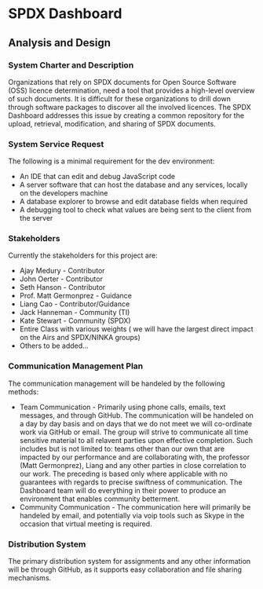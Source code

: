 # SPDX Dashboard
## Analysis and Design

### System Charter and Description
Organizations that rely on SPDX documents for Open Source Software (OSS) licence determination, need a tool that provides a high-level overview of such documents. It is difficult for these organizations to drill down through software packages to discover all the involved licences. The SPDX Dashboard addresses this issue by creating a common repository for the upload, retrieval, modification, and sharing of SPDX documents. 

### System Service Request
The following is a minimal requirement for the dev environment:
* An IDE that can edit and debug JavaScript code
* A server software that can host the database and any services, locally on the developers machine
* A database explorer to browse and edit database fields when required
* A debugging tool to check what values are being sent to the client from the server

### Stakeholders
Currently the stakeholders for this project are:
* Ajay Medury - Contributor
* John Oerter - Contributor
* Seth Hanson - Contributor
* Prof. Matt Germonprez - Guidance
* Liang Cao - Contributor/Guidance
* Jack Hanneman - Community (TI)
* Kate Stewart - Community (SPDX)
* Entire Class with various weights ( we will have the largest direct impact on the Airs and SPDX/NINKA groups)
* Others to be added...

### Communication Management Plan
The communication management will be handeled by the following methods:
* Team Communication - Primarily using phone calls, emails, text messages, and through GitHub. The communication will be handeled on a day by day basis and on days that we do not meet we will co-ordinate work via GitHub or email. The group will strive to communicate all time sensitive material to all relavent parties upon effective completion. Such includes but is not limited to: teams other than our own that are impacted by our performance and are collaborating with, the professor (Matt Germonprez), Liang and any other parties in close correlation to our work. The preceding is based only where applicable with no guarantees with regards to precise swiftness of communication. The Dashboard team will do everything in their power to produce an environment that enables community betterment.
* Community Communication - The communication here will primarily be handeled by email, and potentially via voip tools such as Skype in the occasion that virtual meeting is required.

### Distribution System
The primary distribution system for assignments and any other information will be through GitHub, as it supports easy collaboration and file sharing mechanisms.
